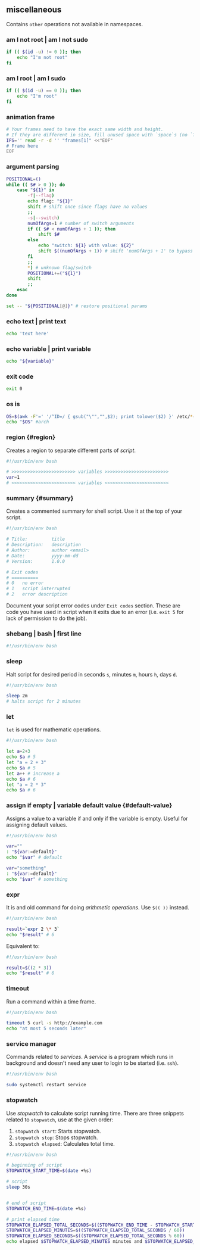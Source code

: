 ## miscellaneous

Contains `other` operations not available in namespaces.

### am I not root | am I not sudo

```bash
if (( $(id -u) != 0 )); then
    echo "I'm not root"
fi
```

### am I root | am I sudo

```bash
if (( $(id -u) == 0 )); then
    echo "I'm root"
fi
```

### animation frame

```bash
# Your frames need to have the exact same width and height.
# If they are different in size, fill unused space with `space`s (no `TAB`s).
IFS='' read -r -d '' "frames[1]" <<"EOF"
# Frame here
EOF
```

### argument parsing

```bash
POSITIONAL=()
while (( $# > 0 )); do
    case "${1}" in
        -f|--flag)
        echo flag: "${1}"
        shift # shift once since flags have no values
        ;;
        -s|--switch)
        numOfArgs=1 # number of switch arguments
        if (( $# < numOfArgs + 1 )); then
            shift $#
        else
            echo "switch: ${1} with value: ${2}"
            shift $((numOfArgs + 1)) # shift 'numOfArgs + 1' to bypass switch and its value
        fi
        ;;
        *) # unknown flag/switch
        POSITIONAL+=("${1}")
        shift
        ;;
    esac
done

set -- "${POSITIONAL[@]}" # restore positional params
```

### echo text | print text

```bash
echo 'text here'
```

### echo variable | print variable

```bash
echo "${variable}"
```

### exit code

```bash
exit 0
```

### os is

```bash
OS=$(awk -F'=' '/^ID=/ { gsub("\"","",$2); print tolower($2) }' /etc/*-release 2> /dev/null)
echo "$OS" #arch
```

### region {#region}

Creates a region to separate different parts of *script*.

```bash
#!/usr/bin/env bash

# >>>>>>>>>>>>>>>>>>>>>>>> variables >>>>>>>>>>>>>>>>>>>>>>>>
var=1
# <<<<<<<<<<<<<<<<<<<<<<<< variables <<<<<<<<<<<<<<<<<<<<<<<<
```

### summary {#summary}

Creates a commented summary for shell script. Use it at the top of your script.

```bash
#!/usr/bin/env bash

# Title:         title
# Description:   description
# Author:        author <email>
# Date:          yyyy-mm-dd
# Version:       1.0.0

# Exit codes
# ==========
# 0   no error
# 1   script interrupted
# 2   error description
```

Document your script error codes under `Exit codes` section. These are code you have used in script when it exits due to an error (i.e. `exit 5` for lack of permission to do the job).

### shebang | bash | first line

```bash
#!/usr/bin/env bash
```

### sleep

Halt script for desired period in seconds `s`, minutes `m`, hours `h`, days `d`.

```bash
#!/usr/bin/env bash

sleep 2m
# halts script for 2 minutes
```

### let

`let` is used for mathematic operations.

```bash
#!/usr/bin/env bash

let a=2+3
echo $a # 5
let "a = 2 + 3"
echo $a # 5
let a++ # increase a
echo $a # 6
let "a = 2 * 3"
echo $a # 6
```

### assign if empty | variable default value {#default-value}

Assigns a value to a variable if and only if the variable is empty. Useful for assigning default values.

```bash
#!/usr/bin/env bash

var=""
: "${var:=default}"
echo "$var" # default

var="something"
: "${var:=default}"
echo "$var" # something
```

### expr

It is and old command for doing *arithmetic operations*. Use `$(( ))` instead.

```bash
#!/usr/bin/env bash

result=`expr 2 \* 3`
echo "$result" # 6
```

Equivalent to:

```bash
#!/usr/bin/env bash

result=$((2 * 3))
echo "$result" # 6
```

### timeout

Run a command within a time frame.

```bash
#!/usr/bin/env bash

timeout 5 curl -s http://example.com
echo "at most 5 seconds later"
```

### service manager

Commands related to *services*. A *service* is a program which runs in background and doesn't need any user to login to be started (i.e. `ssh`).

```bash
#!/usr/bin/env bash

sudo systemctl restart service
```

### stopwatch

Use *stopwatch* to calculate script running time. There are three snippets related to `stopwatch`, use at the given order:

1. `stopwatch start`: Starts stopwatch.
2. `stopwatch stop`: Stops stopwatch.
3. `stopwatch elapsed`: Calculates total time.

```bash
#!/usr/bin/env bash

# beginning of script
STOPWATCH_START_TIME=$(date +%s)

# script
sleep 30s


# end of script
STOPWATCH_END_TIME=$(date +%s)

# print elapsed time
STOPWATCH_ELAPSED_TOTAL_SECONDS=$((STOPWATCH_END_TIME - STOPWATCH_START_TIME))
STOPWATCH_ELAPSED_MINUTES=$((STOPWATCH_ELAPSED_TOTAL_SECONDS / 60))
STOPWATCH_ELAPSED_SECONDS=$((STOPWATCH_ELAPSED_TOTAL_SECONDS % 60))
echo elapsed $STOPWATCH_ELAPSED_MINUTES minutes and $STOPWATCH_ELAPSED_SECONDS seconds
```
